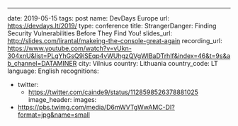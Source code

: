 ---
date: 2019-05-15
tags: post
name: DevDays Europe
url: https://devdays.lt/2019/
type: conference
title: StrangerDanger: Finding Security Vulnerabilities Before They Find You!
slides_url: http://slides.com/lirantal/makeing-the-console-great-again
recording_url: https://www.youtube.com/watch?v=vUkn-304xnU&list=PLqYhGsQ9iSEqp4vWUhgzQVgWlBaDTrhlf&index=46&t=9s&ab_channel=DATAMINER
city: Vilnius
country: Lithuania
country_code: LT
language: English
recognitions:
  - twitter:
    - https://twitter.com/cainde9/status/1128598526378881025
image_header: 
images:
  - https://pbs.twimg.com/media/D6mWVTgWwAMC-DI?format=jpg&name=small
